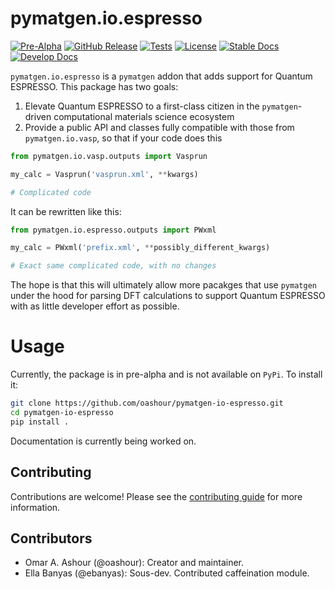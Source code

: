 # pymatgen.io.espresso
[![Pre-Alpha](https://img.shields.io/badge/Status-Pre--Alpha-red)](https://oashour.github.io/pymatgen-io-espresso/develop/)
[![GitHub Release](https://img.shields.io/github/v/release/oashour/pymatgen-io-espresso?include_prereleases)](https://github.com/oashour/pymatgen-io-espresso/releases)
[![Tests](https://github.com/oashour/pymatgen-io-espresso/actions/workflows/run_tests.yaml/badge.svg)](https://github.com/oashour/pymatgen-io-espresso/actions)
[![License](https://img.shields.io/badge/License-MIT-blue)](#license "Go to license section")
[![Stable Docs](https://img.shields.io/badge/Docs-Stable-blue)](https://oashour.github.io/pymatgen-io-espresso/latest/)
[![Develop Docs](https://img.shields.io/badge/Docs-Develop-purple)](https://oashour.github.io/pymatgen-io-espresso/develop/)

`pymatgen.io.espresso` is a `pymatgen` addon that adds support for Quantum ESPRESSO. This package has two goals:

1. Elevate Quantum ESPRESSO to a first-class citizen in the `pymatgen`-driven computational materials science ecosystem
2. Provide a public API and classes fully compatible with those from `pymatgen.io.vasp`, so that if your code does this

```python
from pymatgen.io.vasp.outputs import Vasprun

my_calc = Vasprun('vasprun.xml', **kwargs)

# Complicated code
```

It can be rewritten like this:

```python
from pymatgen.io.espresso.outputs import PWxml

my_calc = PWxml('prefix.xml', **possibly_different_kwargs)

# Exact same complicated code, with no changes
```

The hope is that this will ultimately allow more pacakges that use `pymatgen` under the hood for parsing DFT calculations to support Quantum ESPRESSO with as little developer effort as possible.



# Usage

Currently, the package is in pre-alpha and is not available on `PyPi`. To install it:

```bash
git clone https://github.com/oashour/pymatgen-io-espresso.git
cd pymatgen-io-espresso
pip install .
```

Documentation is currently being worked on.

## Contributing
Contributions are welcome! Please see the [contributing guide](CONTRIBUTING.md) for more information.

## Contributors
* Omar A. Ashour (@oashour): Creator and maintainer.
* Ella Banyas (@ebanyas): Sous-dev. Contributed caffeination module.
